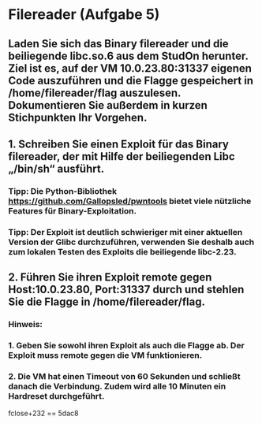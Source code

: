 #   Filereader (Aufgabe 5)

##  Laden Sie sich das Binary filereader und die beiliegende libc.so.6 aus dem StudOn herunter. Ziel ist es, auf der VM 10.0.23.80:31337 eigenen Code auszuführen und die Flagge gespeichert in /home/filereader/flag auszulesen. Dokumentieren Sie außerdem in kurzen Stichpunkten Ihr Vorgehen.

##  1. Schreiben Sie einen Exploit für das Binary filereader, der mit Hilfe der beiliegenden Libc „/bin/sh“ ausführt.
### Tipp: Die Python-Bibliothek https://github.com/Gallopsled/pwntools bietet viele nützliche Features für Binary-Exploitation.
### Tipp: Der Exploit ist deutlich schwieriger mit einer aktuellen Version der Glibc durchzuführen, verwenden Sie deshalb auch zum lokalen Testen des Exploits die beiliegende libc-2.23.

##  2. Führen Sie ihren Exploit remote gegen Host:10.0.23.80, Port:31337 durch und stehlen Sie die Flagge in /home/filereader/flag.
### Hinweis:
### 1. Geben Sie sowohl ihren Exploit als auch die Flagge ab. Der Exploit muss remote gegen die VM funktionieren.
### 2. Die VM hat einen Timeout von 60 Sekunden und schließt danach die Verbindung. Zudem wird alle 10 Minuten ein Hardreset durchgeführt.

fclose+232 == 5dac8